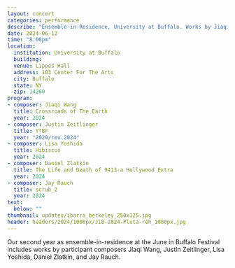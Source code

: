 ```yaml
---
layout: concert
categories: performance
describe: "Ensemble-in-Residence, University at Buffalo. Works by Jiaqi Wang, Justin Zeitlinger, Lisa Yoshida, Daniel Zlatkin, and Jay Rauch"
date: 2024-06-12
time: "8:00pm"
location:
  institution: University at Buffalo
  building: 
  venue: Lippes Hall
  address: 103 Center For The Arts
  city: Buffalo
  state: NY
  zip: 14260
program:
- composer: Jiaqi Wang
  title: Crossroads of The Earth
  year: 2024
- composer: Justin Zeitlinger
  title: YTBF 
  year: "2020/rev.2024"
- composer: Lisa Yoshida
  title: Hibiscus
  year: 2024
- composer: Daniel Zlatkin
  title: The Life and Death of 9413-a Hollywood Extra
  year: 2024
- composer: Jay Rauch
  title: scrub_2
  year: 2024
text:
  below: ""
thumbnail: updates/ibarra_berkeley_250x125.jpg
header: headers/2024/1000px/JiB-2024-Pluta-reh_1000px.jpg
---
```


Our second year as ensemble-in-residence at the June in Buffalo Festival includes works by participant composers Jiaqi Wang, Justin Zeitlinger, Lisa Yoshida, Daniel Zlatkin, and Jay Rauch.
